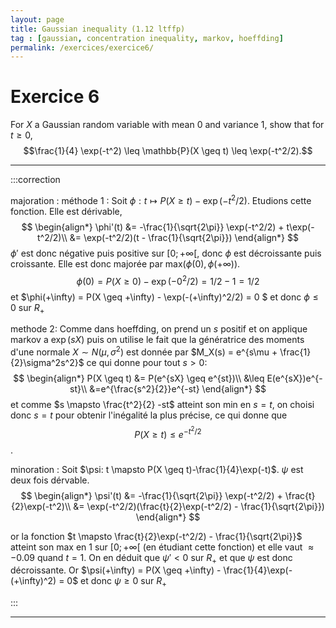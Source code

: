 ```yaml
---
layout: page
title: Gaussian inequality (1.12 ltffp)
tag : [gaussian, concentration inequality, markov, hoeffding]
permalink: /exercices/exercice6/
---
```


# Exercice 6

For $X$ a Gaussian random variable with mean $0$ and variance $1$, show that for $t \geq 0$,
$$\frac{1}{4} \exp(-t^2) \leq \mathbb{P}(X \geq t) \leq \exp(-t^2/2).$$

---

:::correction 

majoration : 
méthode 1 : 
Soit $\phi: t \mapsto P(X \geq t)-\exp(-t^2/2)$. Etudions cette fonction. Elle est dérivable, 
$$
\begin{align*}
    \phi'(t) &= -\frac{1}{\sqrt{2\pi}} \exp(-t^2/2) + t\exp(-t^2/2)\\
            &= \exp(-t^2/2)(t - \frac{1}{\sqrt{2\pi}})
\end{align*}
$$
$\phi'$ est donc négative puis positive sur $[0; +\infty[$, donc $\phi$ est décroissante puis croissante. Elle est donc majorée par $\text{max}(\phi(0),\phi(+\infty))$. $$\phi(0) = P(X \geq 0) - \exp(-0^2/2) = 1/2-1 = 1/2$$ et $\phi(+\infty) = P(X \geq +\infty) - \exp(-(+\infty)^2/2) = 0 $ et donc $\phi \leq 0$ sur $R_+$

methode 2:
Comme dans hoeffding, on prend un $s$ positif et on applique markov a $\exp(sX)$ puis on utilise le fait que la génératrice des moments d'une normale $X \sim N(\mu,\sigma^2)$ est donnée par $M_X(s) = e^{s\mu + \frac{1}{2}\sigma^2s^2}$ ce qui donne pour tout $s>0$: 
$$
\begin{align*}
    P(X \geq t) &= P(e^{sX} \geq e^{st})\\
                &\leq E(e^{sX})e^{-st}\\
                &=e^{\frac{s^2}{2}}e^{-st}
\end{align*}
$$
et comme $s \mapsto \frac{t^2}{2} -st$ atteint son min en $s=t$, on choisi donc $s=t$ pour obtenir l'inégalité la plus précise, ce qui donne que $$P(X \geq t) \leq e^{-t^2/2}$$.

minoration : 
Soit $\psi: t \mapsto P(X \geq t)-\frac{1}{4}\exp(-t)$. $\psi$ est deux fois dérvable.
$$
\begin{align*}
    \psi'(t) &= -\frac{1}{\sqrt{2\pi}} \exp(-t^2/2) + \frac{t}{2}\exp(-t^2)\\
            &= \exp(-t^2/2)(\frac{t}{2}\exp(-t^2/2) - \frac{1}{\sqrt{2\pi}})
\end{align*}
$$

or la fonction $t \mapsto \frac{t}{2}\exp(-t^2/2) - \frac{1}{\sqrt{2\pi}}$ atteint son max en $1$ sur $[0;+\infty[$ (en étudiant cette fonction) et elle vaut $\approx -0.09$ quand $t=1$. On en déduit que $\psi' <0$ sur $R_+$ et que $\psi$ est donc décroissante. Or $\psi(+\infty) = P(X \geq +\infty) - \frac{1}{4}\exp(-(+\infty)^2) = 0$ et donc $\psi \geq 0$ sur $R_+$

:::

---